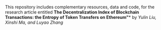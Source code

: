 This repository includes complementary resources, data and code, for the research article entitled **The Decentralization Index of Blockchain Transactions: the Entropy of Token Transfers on Ethereum"*** by *Yulin Liu, Xinshi Ma, and Luyao Zhang*
